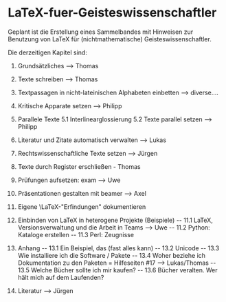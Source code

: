 # LaTeX-fuer-Geisteswissenschaftler

Geplant ist die Erstellung eines Sammelbandes mit Hinweisen zur Benutzung von LaTeX für (nichtmathematische) Geisteswissenschaftler.

Die derzeitigen Kapitel sind: 

1. Grundsätzliches --> Thomas

2. Texte schreiben --> Thomas

3. Textpassagen in nicht-lateinischen Alphabeten einbetten --> diverse....

4. Kritische Apparate setzen --> Philipp

5. Parallele Texte
5.1 Interlinearglossierung
5.2  Texte parallel setzen  --> Philipp

6. Literatur und Zitate automatisch verwalten --> Lukas

7. Rechtswissenschaftliche Texte setzen --> Jürgen

8. Texte durch Register erschließen - Thomas

9. Prüfungen aufsetzen: exam --> Uwe

10. Präsentationen gestalten mit beamer --> Axel

11. Eigene \LaTeX-"Erfindungen" dokumentieren

12. Einbinden von LaTeX in heterogene Projekte (Beispiele)
-- 11.1 LaTeX, Versionsverwaltung und die Arbeit in Teams --> Uwe
-- 11.2 Python: Kataloge erstellen
-- 11.3 Perl: Zeugnisse 

13. Anhang
-- 13.1 Ein Beispiel, das (fast alles kann)
-- 13.2 Unicode
-- 13.3 Wie installiere ich die Software / Pakete 
-- 13.4 Woher beziehe ich Dokumentation zu den Paketen = Hilfeseiten #17 --> Lukas/Thomas
-- 13.5 Welche Bücher sollte ich mir kaufen?
-- 13.6 Bücher veralten. Wer hält mich auf dem Laufenden?

14. Literatur --> Jürgen
